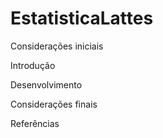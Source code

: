 # EstatisticaLattes

Considerações iniciais



Introdução



Desenvolvimento



Considerações finais 



Referências

